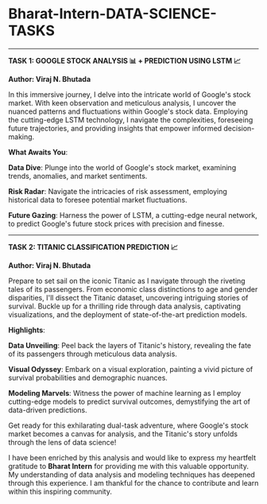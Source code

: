 # Bharat-Intern-DATA-SCIENCE-TASKS
---
**TASK 1: GOOGLE STOCK ANALYSIS 📊 + PREDICTION USING LSTM 📈**

**Author: Viraj N. Bhutada**

In this immersive journey, I delve into the intricate world of Google's stock market. With keen observation and meticulous analysis, I uncover the nuanced patterns and fluctuations within Google's stock data. Employing the cutting-edge LSTM technology, I navigate the complexities, foreseeing future trajectories, and providing insights that empower informed decision-making.

**What Awaits You**:

**Data Dive**: Plunge into the world of Google's stock market, examining trends, anomalies, and market sentiments.

**Risk Radar**: Navigate the intricacies of risk assessment, employing historical data to foresee potential market fluctuations.

**Future Gazing**: Harness the power of LSTM, a cutting-edge neural network, to predict Google's future stock prices with precision and finesse.


----


**TASK 2: TITANIC CLASSIFICATION PREDICTION 📈**

**Author: Viraj N. Bhutada**

Prepare to set sail on the iconic Titanic as I navigate through the riveting tales of its passengers. From economic class distinctions to age and gender disparities, I'll dissect the Titanic dataset, uncovering intriguing stories of survival. Buckle up for a thrilling ride through data analysis, captivating visualizations, and the deployment of state-of-the-art prediction models.

**Highlights**:

**Data Unveiling**: Peel back the layers of Titanic's history, revealing the fate of its passengers through meticulous data analysis.

**Visual Odyssey**: Embark on a visual exploration, painting a vivid picture of survival probabilities and demographic nuances.

**Modeling Marvels**: Witness the power of machine learning as I employ cutting-edge models to predict survival outcomes, demystifying the art of data-driven predictions.

Get ready for this exhilarating dual-task adventure, where Google's stock market becomes a canvas for analysis, and the Titanic's story unfolds through the lens of data science!




I have been enriched by this analysis and would like to express my heartfelt gratitude to **Bharat Intern** for providing me with this valuable opportunity. My understanding of data analysis and modeling techniques has deepened through this experience. I am thankful for the chance to contribute and learn within this inspiring community.
